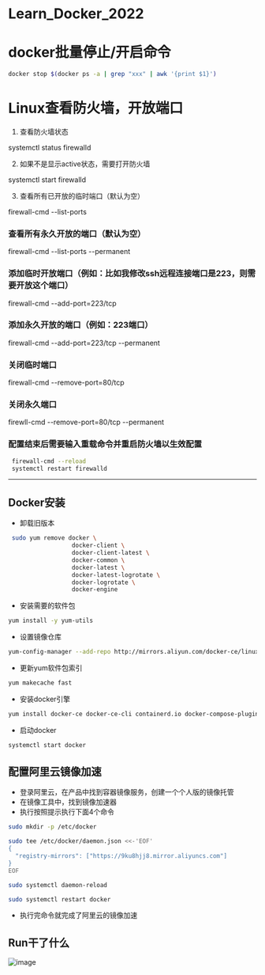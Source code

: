 # Learn_Docker_2022

# docker批量停止/开启命令
```bash
docker stop $(docker ps -a | grep "xxx" | awk '{print $1}')
```

# Linux查看防火墙，开放端口
1. 查看防火墙状态

systemctl status firewalld

2. 如果不是显示active状态，需要打开防火墙

systemctl start firewalld

3.  查看所有已开放的临时端口（默认为空）

firewall-cmd --list-ports

### 查看所有永久开放的端口（默认为空）
firewall-cmd --list-ports --permanent



 

### 添加临时开放端口（例如：比如我修改ssh远程连接端口是223，则需要开放这个端口）
firewall-cmd --add-port=223/tcp

### 添加永久开放的端口（例如：223端口）
firewall-cmd --add-port=223/tcp --permanent

### 关闭临时端口
firewall-cmd --remove-port=80/tcp

### 关闭永久端口
firewll-cmd --remove-port=80/tcp --permanent

### 配置结束后需要输入重载命令并重启防火墙以生效配置

```bash
 firewall-cmd --reload
 systemctl restart firewalld
```

<hr>

## Docker安装
- 卸载旧版本
```bash
 sudo yum remove docker \
                  docker-client \
                  docker-client-latest \
                  docker-common \
                  docker-latest \
                  docker-latest-logrotate \
                  docker-logrotate \
                  docker-engine
```
- 安装需要的软件包
```bash
yum install -y yum-utils
```
- 设置镜像仓库
```bash
yum-config-manager --add-repo http://mirrors.aliyun.com/docker-ce/linux/centos/docker-ce.repo
```
- 更新yum软件包索引
```bash
yum makecache fast
```
- 安装docker引擎
```bash
yum install docker-ce docker-ce-cli containerd.io docker-compose-plugin
```
- 启动docker
```bash
systemctl start docker
```
## 配置阿里云镜像加速
- 登录阿里云，在产品中找到容器镜像服务，创建一个个人版的镜像托管
- 在镜像工具中，找到镜像加速器
- 执行按照提示执行下面4个命令
```bash
sudo mkdir -p /etc/docker

sudo tee /etc/docker/daemon.json <<-'EOF'
{
  "registry-mirrors": ["https://9ku8hjj8.mirror.aliyuncs.com"]
}
EOF

sudo systemctl daemon-reload

sudo systemctl restart docker
```
- 执行完命令就完成了阿里云的镜像加速

## Run干了什么
![image](https://user-images.githubusercontent.com/92672384/181137453-a4d6d8c4-c932-411e-8b4c-4ac936389c69.png)
